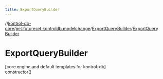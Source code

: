 ```yaml
---
title: ExportQueryBuilder
---
```

//[kontrol-db-core](../../../index.html)/[net.futureset.kontroldb.modelchange](../index.html)/[ExportQueryBuilder](index.html)/[ExportQueryBuilder](-export-query-builder.html)



# ExportQueryBuilder



[core engine and default templates for kontrol-db]\
constructor()




